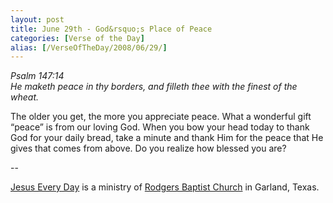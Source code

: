 ```yaml
---
layout: post
title: June 29th - God&rsquo;s Place of Peace
categories: [Verse of the Day]
alias: [/VerseOfTheDay/2008/06/29/]
---
```


_Psalm 147:14  
He maketh peace in thy borders, and filleth thee with the finest of
the wheat._

The older you get, the more you appreciate peace. What a wonderful
gift &ldquo;peace&rdquo; is from our loving God. When you bow your
head today to thank God for your daily bread, take a minute and thank
Him for the peace that He gives that comes from above. Do you realize
how blessed you are?

 --

<a href=http://jesuseveryday.net>Jesus Every Day</a> is a ministry of <a href=http://rodgersbaptist.net>Rodgers Baptist Church</a> in Garland, Texas.

